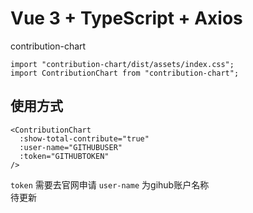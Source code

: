 # Vue 3 + TypeScript + Axios
contribution-chart
```
import "contribution-chart/dist/assets/index.css";
import ContributionChart from "contribution-chart";
```

## 使用方式
```
<ContributionChart
  :show-total-contribute="true"
  :user-name="GITHUBUSER"
  :token="GITHUBTOKEN"
/>
```
`token` 需要去官网申请
`user-name` 为gihub账户名称  
待更新
